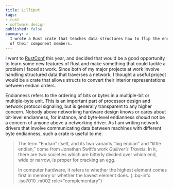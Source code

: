 ```yaml
---
title: Lilliput
tags:
- rust
- software design
published: false
summary: >
  I wrote a Rust crate that teaches data structures how to flip the endianness
  of their component members.
---
```


I went to [RustConf][1] this year, and decided that would be a good opportunity
to learn some new features of Rust and make something that could tackle a
problem I faced at work. Since both of my major projects at work involve
handling structured data that traverses a network, I thought a useful project
would be a crate that allows structs to convert their interior representations
between endian orders.

Endianness refers to the ordering of bits or bytes in a multiple-bit or
multiple-byte unit. This is an important part of processor design and network
protocol signaling, but is generally transparent to any higher concern.
Nobody above networking hardware design knows or cares about bit-level
endianness, for instance, and byte-level endianness *should* not be a concern of
anyone above a networking driver. As I am writing network drivers that involve
communicating data between machines with different byte endianness, such a crate
is useful to me.

> The term “Endian” itself, and its two variants “big endian” and “little
> endian,” come from Jonathan Swift’s work *Gulliver’s Travels*. In it, there
> are two societies which are bitterly divided over which end, wide or narrow,
> is proper for cracking an egg.
>
> In computer hardware, it refers to whether the highest element comes first in
> memory or whether the lowest element does.
{:.bq-info .iso7010 .m002 role="complementary"}

[1]: https://rustconf.org
